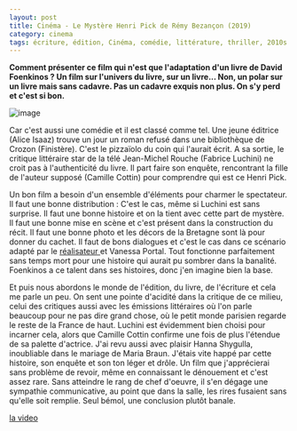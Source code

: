 ```yaml
---
layout: post
title: Cinéma - Le Mystère Henri Pick de Rémy Bezançon (2019)
category: cinema
tags: écriture, édition, Cinéma, comédie, littérature, thriller, 2010s
---
```

**Comment présenter ce film qui n'est que l'adaptation d'un livre de David Foenkinos ? Un film sur l'univers du livre, sur un livre... Non, un polar sur un livre mais sans cadavre. Pas un cadavre exquis non plus. On s'y perd et c'est si bon.**

![image](https://cheziceman.files.wordpress.com/2019/03/henripick.jpg)

Car c'est aussi une comédie et il est classé comme tel. Une jeune éditrice (Alice Isaaz) trouve un jour un roman refusé dans une bibliothèque de Crozon (Finistère). C'est le pizzaïolo du coin qui l'aurait écrit. A sa sortie, le critique littéraire star de la télé Jean-Michel Rouche (Fabrice Luchini) ne croit pas à l'authenticité du livre. Il part faire son enquête, rencontrant la fille de l'auteur supposé (Camille Cottin) pour comprendre qui est ce Henri Pick. 

Un bon film a besoin d'un ensemble d'éléments pour charmer le spectateur. Il faut une bonne distribution : C'est le cas, même si Luchini est sans surprise. Il faut une bonne histoire et on la tient avec cette part de mystère. Il faut une bonne mise en scène et c'est présent dans la construction du récit. Il faut une bonne photo et les décors de la Bretagne sont là pour donner du cachet. Il faut de bons dialogues et c'est le cas dans ce scénario adapté par le <a href="https://cheziceman.wordpress.com/2012/03/08/cinema-zarafa-de-remi-bezancon-et-jean-christophe-lie-2012/">réalisateur </a>et Vanessa Portal. Tout fonctionne parfaitement sans temps mort pour une histoire qui aurait pu sombrer dans la banalité. Foenkinos a ce talent dans ses histoires, donc j'en imagine bien la base.

Et puis nous abordons le monde de l'édition, du livre, de l'écriture et cela me parle un peu. On sent une pointe d'acidité dans la critique de ce milieu, celui des critiques aussi avec les émissions littéraires où l'on parle beaucoup pour ne pas dire grand chose, où le petit monde parisien regarde le reste de la France de haut. Luchini est évidemment bien choisi pour incarner cela, alors que Camille Cottin confirme une fois de plus l'étendue de sa palette d'actrice. J'ai revu aussi avec plaisir Hanna Shygulla, inoubliable dans le mariage de Maria Braun. J'étais vite happé par cette histoire, son enquête et son ton léger et drôle. Un film que j'apprécierai sans problème de revoir, même en connaissant le dénouement et c'est assez rare. Sans atteindre le rang de chef d'oeuvre, il s'en dégage une sympathie communicative, au point que dans la salle, les rires fusaient sans qu'elle soit remplie. Seul bémol, une conclusion plutôt banale.

[la video](https://www.youtube.com/watch?v=NJ4yfbqyYL0)


